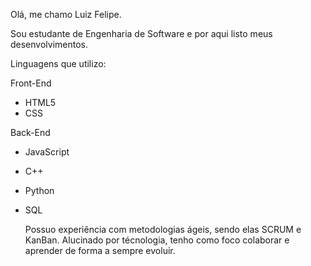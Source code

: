 Olá, me chamo Luiz Felipe.

Sou estudante de Engenharia de Software e por aqui listo meus desenvolvimentos.

Linguagens que utilizo:


Front-End
- HTML5
- CSS


Back-End 
- JavaScript
- C++ 
- Python
- SQL

  Possuo experiência com metodologias ágeis, sendo elas SCRUM e KanBan.
  Alucinado por técnologia, tenho como foco colaborar e aprender de forma a sempre evoluir.



<!---
FelipeJanuario/FelipeJanuario is a ✨ special ✨ repository because its `README.md` (this file) appears on your GitHub profile.
You can click the Preview link to take a look at your changes.
--->
